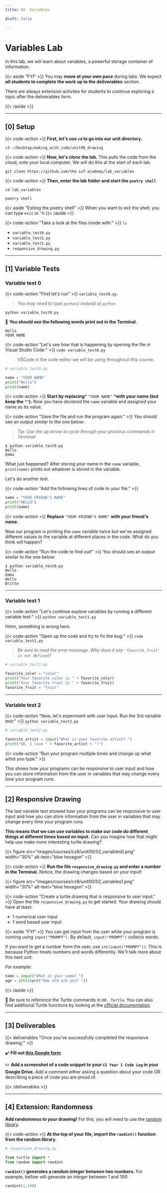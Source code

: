 ```yaml
---
title: 02. Variables

draft: false

---
```


# Variables Lab
In this lab, we will learn about variables, a powerful storage container of information.

{{< aside "FYI" >}}
You may **move at your own pace** during labs. We expect ***all* students to complete the work up to the deliverables** section. 

There are always extension activites for students to continue exploring a topic after the deliverables form. 

{{< /aside >}}


---

## [0] Setup


{{< code-action >}} **First, let's use `cd` to go into our unit directory.**
```shell
cd ~/Desktop/making_with_code/unit00_drawing
```

{{< code-action >}} **Now, let's *clone* the lab.** This pulls the code from the cloud, onto your local computer. We will do this at the start of each lab.
```shell
git clone https://github.com/the-isf-academy/lab_variables
```

{{< code-action >}} **Then, enter the lab folder and start the `poetry shell`**
```shell
cd lab_variables
```

```shell
poetry shell
```


{{< aside "Exiting the poetry shell" >}}
When you want to exit the shell, you can type `exit` or `^D`
{{< /aside >}}

{{< code-action "Take a look at the files inside with:" >}} `ls`
- `variable_test0.py`
- `variable_test1.py`
- `variable_test2.py`
- `responsive_drawing.py`

---

## [1] Variable Tests


### Variable test 0

{{< code-action "First let's run" >}} `variable_test0.py`.
> *You may need to type `python3` instead of `python`*
```shell
python variable_test0.py
```

👀 **You should see the following words print out in the Terminal.**
```shell
Hello
YOUR NAME
```

{{< code-action "Let's see how that is happening by opening the file in Visual Studio Code:" >}} `code variable_test0.py`
> VSCode is the code editor we will be using throughout this course.

```python
# variable_test0.py

name = "YOUR NAME"
print("Hello")
print(name)
```

{{< code-action >}} **Start by replacing*** `"YOUR NAME"` ***with your name (but keep the `""`).** Now you have *declared* the `name` variable and *assigned* your name as its value.

{{< code-action "Save the file and run the program again." >}} You should see an output similar to the one below:
> *Tip: Use the up arrow to cycle through your previous commands in Terminal*

```shell
$ python variable_test0.py
Hello
Emma
```

What just happened? After storing your name in the `name` variable, `print(name)` prints out whatever is stored in the variable.

Let's do another test.

{{< code-action "Add the following lines of code to your file." >}}

```python
name = "YOUR FRIEND'S NAME"
print("HELLO")
print(name)
```

{{< code-action >}} **Replace** `"YOUR FRIEND'S NAME"` **with your friend's name.**

Now our program is printing the `name` variable twice but we've assigned different values to the
variable at different places in the code. What do you think will happen?

{{< code-action "Run the code to find out!" >}} You should see an output similar to the one below:
```shell
$ python variable_test0.py
Hello
Emma
Hello
Britte

```
---

### Variable test 1

{{< code-action "Let's continue explore variables by running a different variable test:" >}} `python variable_test1.py`

Hmm, something is wrong here.

{{< code-action "Open up the code and try to fix the bug:" >}} `code variable_test1.py`
> *Be sure to read the error message. Why does it say `'favorite_fruit' is not defined`?*
```python
# variable_test1.py

favorite_color = "color"
print("Your favorite color is " + favorite_color)
print("Your favorite fruit is " + favorite_fruit)
favorite_fruit = "fruit"
```


---

### Variable test 2
{{< code-action "Now, let's experiment with user input. Run the 3rd variable test:"  >}} `python variable_test2.py`

```python
# variable_test2.py

favorite_artist = input("What is your favorite artist? ")
print("Oh, I love " + favorite_artist + "!")
```

{{< code-action "Run your program multiple times and change up what artist you type." >}}

This shows how your programs can be responsive to user input and how you can store
information from the user in variables that may change every time your program runs.


---


## [2] Responsive Drawing


The last variable test showed how your programs can be responsive to user input and how you can store information from the user in variables that may change every time your program runs.

**This means that we can use variables to make our code do different things at different times based on input.** Can you imagine how that might help use make more interesting turtle drawing?

{{< figure src="images/courses/cs9/unit00/02_variables0.png" width="30%" alt-text="blue hexagon" >}}

{{< code-action >}} **Run the file `responsive_drawing.py` and enter a number in the Terminal.** Notice, the drawing changes based on your input!

{{< figure src="images/courses/cs9/unit00/02_variables1.png" width="30%" alt-text="blue hexagon" >}}


{{< code-action "Create a turtle drawing that is responsive to user input." >}} Open the file `responsive_drawing.py` to get started. Your drawing should have at least: 
- 1 numerical user input
- 1 word based user input


{{< aside "FYI" >}}
You can get input from the user while your program is running using `input("PROMPT")`. By default, `input("PROMPT")` collects words.

If you want to get a number from the user, use `int(input("PROMPT"))`. This is because
Python treats numbers and words differently. We'll talk more about this next unit.

*For example:*
```python
name = input("What is your name? ")
age = int(input("How old are you? "))
```

{{< /aside >}}


📖 Be sure to reference the Turtle commands in `00. Turtle`. You can also find additional Turtle functions by looking at the [official documentation](https://docs.python.org/3/library/turtle.html).

---

## [3] Deliverables


{{< deliverables  "Once you've successfully completed the responsive drawing:" >}}

✔️   **Fill out [this Google form](https://docs.google.com/forms/d/e/1FAIpQLScsVvy1k4qOm4MHAYpliMpBdXSiNsCG25tvrDvz6i6YMf7FUQ/viewform?usp=sf_link)**

✏️  **Add a screenshot of a code snippet to your `CS Year 1 Code Log` in your Google Drive.** Add a comment either asking a question about your code OR describing a piece of code you are proud of. 


{{< /deliverables >}}

---

## [4] Extension: Randomness


**Add randomness to your drawing!** For this, you will need to use the [random library](https://docs.python.org/3/library/random.html).  

{{< code-action >}} **At the top of your file, import the `randint()` function from the random library.**
```python
# responsive_drawing.py

from turtle import *
from random import randint
```

**`randint()` generates a random integer between two numbers.** For example, bellow will generate an integer between 1 and 100:
```python
randint(1,100)
```


<!-- 

For example, if the user inputs `1` the face should be an average size. If the user inputs `.5`, the face should be half size. If the user inputs `2`, the face should be twice the size.


{{< code-action "Create a new file:" >}} `code size_factor.py`.
> *Make note of how we create a new file.* `code file_name.py` -->
